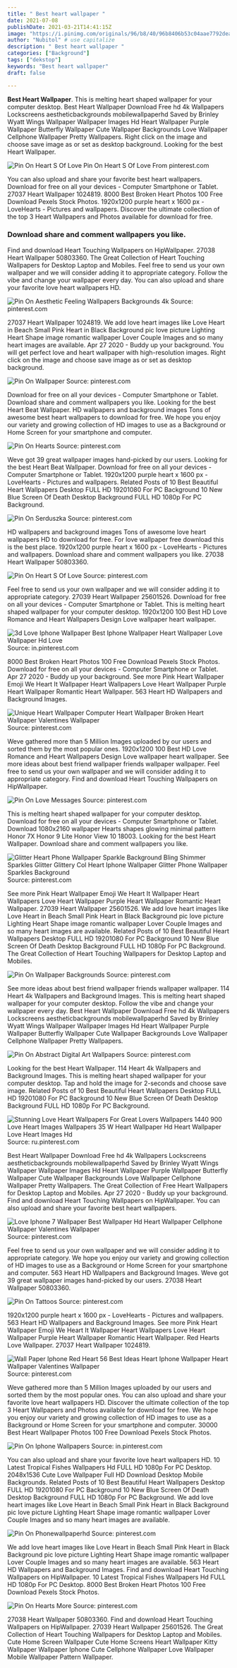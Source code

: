 ```yaml
---
title: " Best heart wallpaper "
date: 2021-07-08
publishDate: 2021-03-21T14:41:15Z
image: "https://i.pinimg.com/originals/96/b8/40/96b8406b53c04aae7792dea99197ae4d.jpg"
author: "Nubitol" # use capitalize
description: " Best heart wallpaper "
categories: ["Background"]
tags: ["dekstop"]
keywords: "Best heart wallpaper"
draft: false

---
```



**Best Heart Wallpaper**. This is melting heart shaped wallpaper for your computer desktop. Best Heart Wallpaper Download Free hd 4k Wallpapers Lockscreens aestheticbackgrounds mobilewallpaperhd Saved by Brinley Wyatt Wings Wallpaper Wallpaper Images Hd Heart Wallpaper Purple Wallpaper Butterfly Wallpaper Cute Wallpaper Backgrounds Love Wallpaper Cellphone Wallpaper Pretty Wallpapers. Right click on the image and choose save image as or set as desktop background. Looking for the best Heart Wallpaper.

![Pin On Heart S Of Love](https://i.pinimg.com/originals/d2/d0/58/d2d058cfc1d5f86b9e268a0226e61ad4.jpg "Pin On Heart S Of Love")
Pin On Heart S Of Love From pinterest.com


You can also upload and share your favorite best heart wallpapers. Download for free on all your devices - Computer Smartphone or Tablet. 27037 Heart Wallpaper 1024819. 8000 Best Broken Heart Photos 100 Free Download Pexels Stock Photos. 1920x1200 purple heart x 1600 px - LoveHearts - Pictures and wallpapers. Discover the ultimate collection of the top 3 Heart Wallpapers and Photos available for download for free.

### Download share and comment wallpapers you like.

Find and download Heart Touching Wallpapers on HipWallpaper. 27038 Heart Wallpaper 50803360. The Great Collection of Heart Touching Wallpapers for Desktop Laptop and Mobiles. Feel free to send us your own wallpaper and we will consider adding it to appropriate category. Follow the vibe and change your wallpaper every day. You can also upload and share your favorite love heart wallpapers HD.


![Pin On Aesthetic Feeling Wallpapers Backgrounds 4k](https://i.pinimg.com/474x/f4/db/c9/f4dbc9d935aebdffda3a6de4a352db8b.jpg "Pin On Aesthetic Feeling Wallpapers Backgrounds 4k")
Source: pinterest.com

27037 Heart Wallpaper 1024819. We add love heart images like Love Heart in Beach Small Pink Heart in Black Background pic love picture Lighting Heart Shape image romantic wallpaper Lover Couple Images and so many heart images are available. Apr 27 2020 - Buddy up your background. You will get perfect love and heart wallpaper with high-resolution images. Right click on the image and choose save image as or set as desktop background.

![Pin On Wallpaper](https://i.pinimg.com/originals/60/46/6d/60466d528f0ae6f8e49a779bf8c76985.jpg "Pin On Wallpaper")
Source: pinterest.com

Download for free on all your devices - Computer Smartphone or Tablet. Download share and comment wallpapers you like. Looking for the best Heart Beat Wallpaper. HD wallpapers and background images Tons of awesome best heart wallpapers to download for free. We hope you enjoy our variety and growing collection of HD images to use as a Background or Home Screen for your smartphone and computer.

![Pin On Hearts](https://i.pinimg.com/originals/bb/88/cd/bb88cdfc60898c8aabc10bbee2d002d1.png "Pin On Hearts")
Source: pinterest.com

Weve got 39 great wallpaper images hand-picked by our users. Looking for the best Heart Beat Wallpaper. Download for free on all your devices - Computer Smartphone or Tablet. 1920x1200 purple heart x 1600 px - LoveHearts - Pictures and wallpapers. Related Posts of 10 Best Beautiful Heart Wallpapers Desktop FULL HD 19201080 For PC Background 10 New Blue Screen Of Death Desktop Background FULL HD 1080p For PC Background.

![Pin On Serduszka](https://i.pinimg.com/736x/51/71/c9/5171c98a36f322053c07af433c945382.jpg "Pin On Serduszka")
Source: pinterest.com

HD wallpapers and background images Tons of awesome love heart wallpapers HD to download for free. For love wallpaper free download this is the best place. 1920x1200 purple heart x 1600 px - LoveHearts - Pictures and wallpapers. Download share and comment wallpapers you like. 27038 Heart Wallpaper 50803360.

![Pin On Heart S Of Love](https://i.pinimg.com/originals/d2/d0/58/d2d058cfc1d5f86b9e268a0226e61ad4.jpg "Pin On Heart S Of Love")
Source: pinterest.com

Feel free to send us your own wallpaper and we will consider adding it to appropriate category. 27039 Heart Wallpaper 25601526. Download for free on all your devices - Computer Smartphone or Tablet. This is melting heart shaped wallpaper for your computer desktop. 1920x1200 100 Best HD Love Romance and Heart Wallpapers Design Love wallpaper heart wallpaper.

![3d Love Iphone Wallpaper Best Iphone Wallpaper Heart Wallpaper Love Wallpaper Hd Love](https://i.pinimg.com/originals/c1/a0/4c/c1a04cd8bf11860b179f59c2d2b6466d.jpg "3d Love Iphone Wallpaper Best Iphone Wallpaper Heart Wallpaper Love Wallpaper Hd Love")
Source: in.pinterest.com

8000 Best Broken Heart Photos 100 Free Download Pexels Stock Photos. Download for free on all your devices - Computer Smartphone or Tablet. Apr 27 2020 - Buddy up your background. See more Pink Heart Wallpaper Emoji We Heart It Wallpaper Heart Wallpapers Love Heart Wallpaper Purple Heart Wallpaper Romantic Heart Wallpaper. 563 Heart HD Wallpapers and Background Images.

![Unique Heart Wallpaper Computer Heart Wallpaper Broken Heart Wallpaper Valentines Wallpaper](https://i.pinimg.com/originals/5c/5e/86/5c5e86477758c5de1b8b421b7a4115bd.jpg "Unique Heart Wallpaper Computer Heart Wallpaper Broken Heart Wallpaper Valentines Wallpaper")
Source: pinterest.com

Weve gathered more than 5 Million Images uploaded by our users and sorted them by the most popular ones. 1920x1200 100 Best HD Love Romance and Heart Wallpapers Design Love wallpaper heart wallpaper. See more ideas about best friend wallpaper friends wallpaper wallpaper. Feel free to send us your own wallpaper and we will consider adding it to appropriate category. Find and download Heart Touching Wallpapers on HipWallpaper.

![Pin On Love Messages](https://i.pinimg.com/originals/1f/ee/2b/1fee2b930cf5e1bb7b2e32f8ee512e76.jpg "Pin On Love Messages")
Source: pinterest.com

This is melting heart shaped wallpaper for your computer desktop. Download for free on all your devices - Computer Smartphone or Tablet. Download 1080x2160 wallpaper Hearts shapes glowing minimal pattern Honor 7X Honor 9 Lite Honor View 10 18003. Looking for the best Heart Wallpaper. Download share and comment wallpapers you like.

![Glitter Heart Phone Wallpaper Sparkle Background Bling Shimmer Sparkles Glitter Glittery Col Heart Iphone Wallpaper Glitter Phone Wallpaper Sparkles Background](https://i.pinimg.com/originals/49/66/28/49662866196ed55bf658abaa9c83cc66.jpg "Glitter Heart Phone Wallpaper Sparkle Background Bling Shimmer Sparkles Glitter Glittery Col Heart Iphone Wallpaper Glitter Phone Wallpaper Sparkles Background")
Source: pinterest.com

See more Pink Heart Wallpaper Emoji We Heart It Wallpaper Heart Wallpapers Love Heart Wallpaper Purple Heart Wallpaper Romantic Heart Wallpaper. 27039 Heart Wallpaper 25601526. We add love heart images like Love Heart in Beach Small Pink Heart in Black Background pic love picture Lighting Heart Shape image romantic wallpaper Lover Couple Images and so many heart images are available. Related Posts of 10 Best Beautiful Heart Wallpapers Desktop FULL HD 19201080 For PC Background 10 New Blue Screen Of Death Desktop Background FULL HD 1080p For PC Background. The Great Collection of Heart Touching Wallpapers for Desktop Laptop and Mobiles.

![Pin On Wallpaper Backgrounds](https://i.pinimg.com/originals/f4/cd/43/f4cd4327eecb84c270c740b8adfa0652.jpg "Pin On Wallpaper Backgrounds")
Source: pinterest.com

See more ideas about best friend wallpaper friends wallpaper wallpaper. 114 Heart 4k Wallpapers and Background Images. This is melting heart shaped wallpaper for your computer desktop. Follow the vibe and change your wallpaper every day. Best Heart Wallpaper Download Free hd 4k Wallpapers Lockscreens aestheticbackgrounds mobilewallpaperhd Saved by Brinley Wyatt Wings Wallpaper Wallpaper Images Hd Heart Wallpaper Purple Wallpaper Butterfly Wallpaper Cute Wallpaper Backgrounds Love Wallpaper Cellphone Wallpaper Pretty Wallpapers.

![Pin On Abstract Digital Art Wallpapers](https://i.pinimg.com/originals/14/af/e2/14afe21a887dd113a588b96d3d43d421.jpg "Pin On Abstract Digital Art Wallpapers")
Source: pinterest.com

Looking for the best Heart Wallpaper. 114 Heart 4k Wallpapers and Background Images. This is melting heart shaped wallpaper for your computer desktop. Tap and hold the image for 2-seconds and choose save image. Related Posts of 10 Best Beautiful Heart Wallpapers Desktop FULL HD 19201080 For PC Background 10 New Blue Screen Of Death Desktop Background FULL HD 1080p For PC Background.

![Stunning Love Heart Wallpapers For Great Lovers Wallpapers 1440 900 Love Heart Images Wallpapers 35 W Heart Wallpaper Hd Heart Wallpaper Love Heart Images Hd](https://i.pinimg.com/originals/53/30/78/533078280aeeba1e44d8871aae14e9f2.jpg "Stunning Love Heart Wallpapers For Great Lovers Wallpapers 1440 900 Love Heart Images Wallpapers 35 W Heart Wallpaper Hd Heart Wallpaper Love Heart Images Hd")
Source: ru.pinterest.com

Best Heart Wallpaper Download Free hd 4k Wallpapers Lockscreens aestheticbackgrounds mobilewallpaperhd Saved by Brinley Wyatt Wings Wallpaper Wallpaper Images Hd Heart Wallpaper Purple Wallpaper Butterfly Wallpaper Cute Wallpaper Backgrounds Love Wallpaper Cellphone Wallpaper Pretty Wallpapers. The Great Collection of Free Heart Wallpapers for Desktop Laptop and Mobiles. Apr 27 2020 - Buddy up your background. Find and download Heart Touching Wallpapers on HipWallpaper. You can also upload and share your favorite best heart wallpapers.

![Love Iphone 7 Wallpaper Best Wallpaper Hd Heart Wallpaper Cellphone Wallpaper Valentines Wallpaper](https://i.pinimg.com/originals/4a/48/dd/4a48dd8a90cdfc304453397360d0fecb.jpg "Love Iphone 7 Wallpaper Best Wallpaper Hd Heart Wallpaper Cellphone Wallpaper Valentines Wallpaper")
Source: pinterest.com

Feel free to send us your own wallpaper and we will consider adding it to appropriate category. We hope you enjoy our variety and growing collection of HD images to use as a Background or Home Screen for your smartphone and computer. 563 Heart HD Wallpapers and Background Images. Weve got 39 great wallpaper images hand-picked by our users. 27038 Heart Wallpaper 50803360.

![Pin On Tattoos](https://i.pinimg.com/736x/a9/52/b8/a952b833637a01daa5b088cf2e4aafcf.jpg "Pin On Tattoos")
Source: pinterest.com

1920x1200 purple heart x 1600 px - LoveHearts - Pictures and wallpapers. 563 Heart HD Wallpapers and Background Images. See more Pink Heart Wallpaper Emoji We Heart It Wallpaper Heart Wallpapers Love Heart Wallpaper Purple Heart Wallpaper Romantic Heart Wallpaper. Red Hearts Love Wallpaper. 27037 Heart Wallpaper 1024819.

![Wall Paper Iphone Red Heart 56 Best Ideas Heart Iphone Wallpaper Heart Wallpaper Valentines Wallpaper](https://i.pinimg.com/474x/e5/a9/9f/e5a99f349bb76b6c4bd4eb2451ca7ff6.jpg "Wall Paper Iphone Red Heart 56 Best Ideas Heart Iphone Wallpaper Heart Wallpaper Valentines Wallpaper")
Source: pinterest.com

Weve gathered more than 5 Million Images uploaded by our users and sorted them by the most popular ones. You can also upload and share your favorite love heart wallpapers HD. Discover the ultimate collection of the top 3 Heart Wallpapers and Photos available for download for free. We hope you enjoy our variety and growing collection of HD images to use as a Background or Home Screen for your smartphone and computer. 30000 Best Heart Wallpaper Photos 100 Free Download Pexels Stock Photos.

![Pin On Iphone Wallpapers](https://i.pinimg.com/564x/eb/f6/d7/ebf6d7f097d788ba6c2f8046f1a1866e.jpg "Pin On Iphone Wallpapers")
Source: in.pinterest.com

You can also upload and share your favorite love heart wallpapers HD. 10 Latest Tropical Fishes Wallpapers Hd FULL HD 1080p For PC Desktop. 2048x1536 Cute Love Wallpaper Full HD Download Desktop Mobile Backgrounds. Related Posts of 10 Best Beautiful Heart Wallpapers Desktop FULL HD 19201080 For PC Background 10 New Blue Screen Of Death Desktop Background FULL HD 1080p For PC Background. We add love heart images like Love Heart in Beach Small Pink Heart in Black Background pic love picture Lighting Heart Shape image romantic wallpaper Lover Couple Images and so many heart images are available.

![Pin On Phonewallpaperhd](https://i.pinimg.com/originals/be/47/d1/be47d174e6f10f69e4059e4c5ed91e4d.jpg "Pin On Phonewallpaperhd")
Source: pinterest.com

We add love heart images like Love Heart in Beach Small Pink Heart in Black Background pic love picture Lighting Heart Shape image romantic wallpaper Lover Couple Images and so many heart images are available. 563 Heart HD Wallpapers and Background Images. Find and download Heart Touching Wallpapers on HipWallpaper. 10 Latest Tropical Fishes Wallpapers Hd FULL HD 1080p For PC Desktop. 8000 Best Broken Heart Photos 100 Free Download Pexels Stock Photos.

![Pin On Hearts More](https://i.pinimg.com/originals/96/b8/40/96b8406b53c04aae7792dea99197ae4d.jpg "Pin On Hearts More")
Source: pinterest.com

27038 Heart Wallpaper 50803360. Find and download Heart Touching Wallpapers on HipWallpaper. 27039 Heart Wallpaper 25601526. The Great Collection of Heart Touching Wallpapers for Desktop Laptop and Mobiles. Cute Home Screen Wallpaper Cute Home Screens Heart Wallpaper Kitty Wallpaper Wallpaper Iphone Cute Cellphone Wallpaper Love Wallpaper Mobile Wallpaper Pattern Wallpaper.

